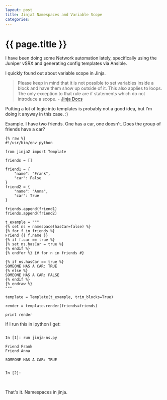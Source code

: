 ```yaml
---
layout: post
title: Jinja2 Namespaces and Variable Scope
categories:
---
```


# {{ page.title }}

I have been doing some Network automation lately, specifically using the Juniper vSRX and generating config templates via Ansible.

I quickly found out about variable scope in Jinja.

>Please keep in mind that it is not possible to set variables inside a block and have them show up outside of it. This also applies to loops. The only exception to that rule are if statements which do not introduce a scope. - [Jinja Docs](http://jinja.pocoo.org/docs/2.10/templates/)

Putting a lot of logic into templates is probably not a good idea, but I'm doing it anyway in this case. :)

Example. I have two friends. One has a car, one doesn't. Does the group of friends have a car?

```
{% raw %}
#!/usr/bin/env python

from jinja2 import Template

friends = []

friend1 = {
    "name": "Frank",
    "car": False
}
friend2 = {
    "name": "Anna",
    "car": True
}

friends.append(friend1)
friends.append(friend2)

t_example = """
{% set ns = namespace(hasCar=false) %}
{% for f in friends %}
Friend {{ f.name }}
{% if f.car == true %}
{% set ns.hasCar = true %}
{% endif %}
{% endfor %} {# for n in friends #}

{% if ns.hasCar == true %}
SOMEONE HAS A CAR: TRUE
{% else %}
SOMEONE HAS A CAR: FALSE
{% endif %}
{% endraw %}
"""

template = Template(t_example, trim_blocks=True)

render = template.render(friends=friends)

print render
```

If I run this in ipython I get:

```

In [1]: run jinja-ns.py

Friend Frank
Friend Anna

SOMEONE HAS A CAR: TRUE


In [2]:
```
<br/>

That's it. Namespaces in jinja.
